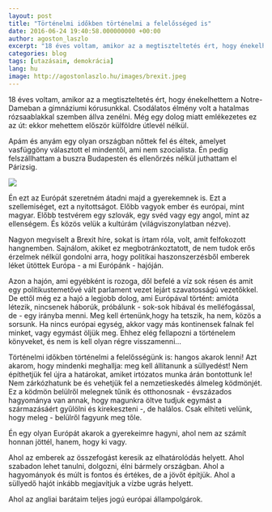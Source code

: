 ```yaml
---
layout: post
title: "Történelmi időkben történelmi a felelősséged is"
date: 2016-06-24 19:40:58.000000000 +00:00
author: agoston_laszlo
excerpt: "18 éves voltam, amikor az a megtiszteltetés ért, hogy énekelhettem a Notre-Dameban a gimnáziumi kórusunkkal. Csodálatos élmény volt a hatalmas rózsaablakkal szemben állva zenélni. Még egy dolog miatt emlékezetes ez az út: ekkor mehettem először külföldre útlevél nélkül."
categories: blog
tags: [utazásaim, demokrácia]
lang: hu
image: http://agostonlaszlo.hu/images/brexit.jpeg
---
```

18 éves voltam, amikor az a megtiszteltetés ért, hogy énekelhettem a Notre-Dameban a gimnáziumi kórusunkkal. Csodálatos élmény volt a hatalmas rózsaablakkal szemben állva zenélni. Még egy dolog miatt emlékezetes ez az út: ekkor mehettem először külföldre útlevél nélkül.

Apám és anyám egy olyan országban nőttek fel és éltek, amelyet vasfüggöny választott el mindentől, ami nem szocialista. Én pedig felszállhattam a buszra Budapesten és ellenőrzés nélkül juthattam el Párizsig.

![]({{site.baseurl}}/images/brexit.jpeg)

Én ezt az Európát szeretném átadni majd a gyerekemnek is. Ezt a szellemiséget, ezt a nyitottságot. Előbb vagyok ember és európai, mint magyar. Előbb testvérem egy szlovák, egy svéd vagy egy angol, mint az ellenségem. És közös velük a kultúrám (világviszonylatban nézve).

Nagyon megviselt a Brexit híre, sokat is írtam róla, volt, amit felfokozott hangnemben. Sajnálom, akiket ez megbotránkoztatott, de nem tudok erős érzelmek nélkül gondolni arra, hogy politikai haszonszerzésből emberek léket ütöttek Európa - a mi Európánk - hajóján.

Azon a hajón, ami egyébként is rozoga, dől befelé a víz sok résen és amit egy politikustemetővé vált parlament vezet lejárt szavatosságú vezetőkkel. De ettől még ez a hajó a legjobb dolog, ami Európával történt: amióta létezik, nincsenek háborúk, próbálunk - sok-sok hibával és melléfogással, de - egy irányba menni.
Meg kell értenünk,hogy ha tetszik, ha nem, közös a sorsunk. Ha nincs európai egység, akkor vagy más kontinensek falnak fel minket, vagy egymást öljük meg. Ehhez elég fellapozni a történelem könyveket, és nem is kell olyan régre visszamenni...

Történelmi időkben történelmi a felelősségünk is: hangos akarok lenni! Azt akarom, hogy mindenki meghallja: meg kell állítanunk a süllyedést! Nem építhetjük fel újra a határokat, amiket irtózatos munka árán bontottunk le! Nem zárkózhatunk be és vehetjük fel a nemzetieskedés álmeleg ködmönjét. Ez a ködmön belülről melegnek tűnik és otthonosnak - évszázados hagyománya van annak, hogy magunkra öltve tudjuk egymást a származásáért gyűlölni és kirekeszteni -, de halálos. Csak elhiteti velünk, hogy meleg - belülről fagyunk meg tőle.

Én egy olyan Európát akarok a gyerekeimre hagyni, ahol nem az számít honnan jöttél, hanem, hogy ki vagy.

Ahol az emberek az összefogást keresik az elhatárolódás helyett. Ahol szabadon lehet tanulni, dolgozni, élni bármely országban. Ahol a hagyományok és múlt is fontos és értékes, de a jövőt építjük. Ahol a süllyedő hajót inkább megjavítjuk a vízbe ugrás helyett.

Ahol az angliai barátaim teljes jogú európai állampolgárok.
